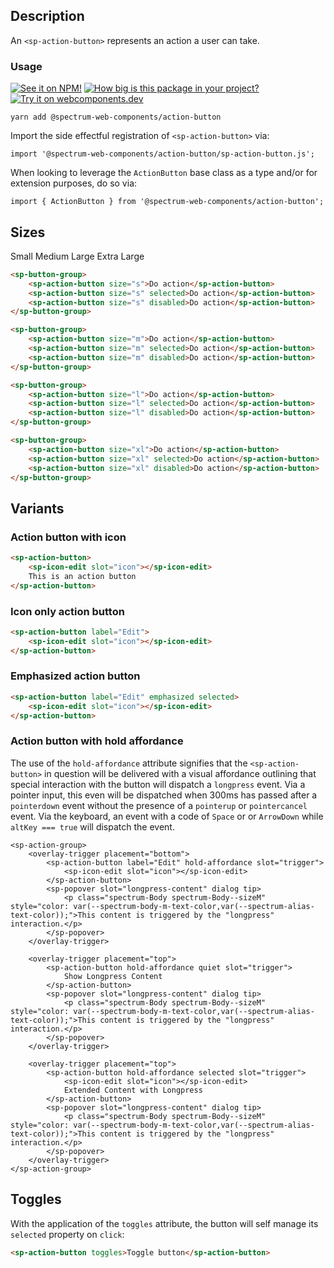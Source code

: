 ## Description

An `<sp-action-button>` represents an action a user can take.

### Usage

[![See it on NPM!](https://img.shields.io/npm/v/@spectrum-web-components/action-button?style=for-the-badge)](https://www.npmjs.com/package/@spectrum-web-components/action-button)
[![How big is this package in your project?](https://img.shields.io/bundlephobia/minzip/@spectrum-web-components/action-button?style=for-the-badge)](https://bundlephobia.com/result?p=@spectrum-web-components/action-button)
[![Try it on webcomponents.dev](https://img.shields.io/badge/Try%20it%20on-webcomponents.dev-green?style=for-the-badge)](https://webcomponents.dev/edit/collection/fO75441E1Q5ZlI0e9pgq/mOF1zUEjLJzODGXFYaIU/src/index.ts)

```
yarn add @spectrum-web-components/action-button
```

Import the side effectful registration of `<sp-action-button>` via:

```
import '@spectrum-web-components/action-button/sp-action-button.js';
```

When looking to leverage the `ActionButton` base class as a type and/or for extension purposes, do so via:

```
import { ActionButton } from '@spectrum-web-components/action-button';
```

## Sizes

<sp-tabs selected="m">
    <sp-tab value="s">Small</sp-tab>
    <sp-tab value="m">Medium</sp-tab>
    <sp-tab value="l">Large</sp-tab>
    <sp-tab value="xl">Extra Large</sp-tab>
</sp-tabs>

<div class="tabs--s">

```html demo
<sp-button-group>
    <sp-action-button size="s">Do action</sp-action-button>
    <sp-action-button size="s" selected>Do action</sp-action-button>
    <sp-action-button size="s" disabled>Do action</sp-action-button>
</sp-button-group>
```

</div>

<div class="tabs--m">

```html demo
<sp-button-group>
    <sp-action-button size="m">Do action</sp-action-button>
    <sp-action-button size="m" selected>Do action</sp-action-button>
    <sp-action-button size="m" disabled>Do action</sp-action-button>
</sp-button-group>
```

</div>

<div class="tabs--l">

```html demo
<sp-button-group>
    <sp-action-button size="l">Do action</sp-action-button>
    <sp-action-button size="l" selected>Do action</sp-action-button>
    <sp-action-button size="l" disabled>Do action</sp-action-button>
</sp-button-group>
```

</div>

<div class="tabs--xl">

```html demo
<sp-button-group>
    <sp-action-button size="xl">Do action</sp-action-button>
    <sp-action-button size="xl" selected>Do action</sp-action-button>
    <sp-action-button size="xl" disabled>Do action</sp-action-button>
</sp-button-group>
```

</div>

## Variants

### Action button with icon

```html demo
<sp-action-button>
    <sp-icon-edit slot="icon"></sp-icon-edit>
    This is an action button
</sp-action-button>
```

### Icon only action button

```html demo
<sp-action-button label="Edit">
    <sp-icon-edit slot="icon"></sp-icon-edit>
</sp-action-button>
```

### Emphasized action button

```html demo
<sp-action-button label="Edit" emphasized selected>
    <sp-icon-edit slot="icon"></sp-icon-edit>
</sp-action-button>
```

### Action button with hold affordance

The use of the `hold-affordance` attribute signifies that the `<sp-action-button>` in question will be delivered with a visual affordance outlining that special interaction with the button will dispatch a `longpress` event. Via a pointer input, this even will be dispatched when 300ms has passed after a `pointerdown` event without the presence of a `pointerup` or `pointercancel` event. Via the keyboard, an event with a code of `Space` or or `ArrowDown` while `altKey === true` will dispatch the event.

```html-live demo
<sp-action-group>
    <overlay-trigger placement="bottom">
        <sp-action-button label="Edit" hold-affordance slot="trigger">
            <sp-icon-edit slot="icon"></sp-icon-edit>
        </sp-action-button>
        <sp-popover slot="longpress-content" dialog tip>
            <p class="spectrum-Body spectrum-Body--sizeM" style="color: var(--spectrum-body-m-text-color,var(--spectrum-alias-text-color));">This content is triggered by the "longpress" interaction.</p>
        </sp-popover>
    </overlay-trigger>

    <overlay-trigger placement="top">
        <sp-action-button hold-affordance quiet slot="trigger">
            Show Longpress Content
        </sp-action-button>
        <sp-popover slot="longpress-content" dialog tip>
            <p class="spectrum-Body spectrum-Body--sizeM" style="color: var(--spectrum-body-m-text-color,var(--spectrum-alias-text-color));">This content is triggered by the "longpress" interaction.</p>
        </sp-popover>
    </overlay-trigger>

    <overlay-trigger placement="top">
        <sp-action-button hold-affordance selected slot="trigger">
            <sp-icon-edit slot="icon"></sp-icon-edit>
            Extended Content with Longpress
        </sp-action-button>
        <sp-popover slot="longpress-content" dialog tip>
            <p class="spectrum-Body spectrum-Body--sizeM" style="color: var(--spectrum-body-m-text-color,var(--spectrum-alias-text-color));">This content is triggered by the "longpress" interaction.</p>
        </sp-popover>
    </overlay-trigger>
</sp-action-group>
```

## Toggles

With the application of the `toggles` attribute, the button will self manage its `selected` property on `click`:

```html demo
<sp-action-button toggles>Toggle button</sp-action-button>
```
